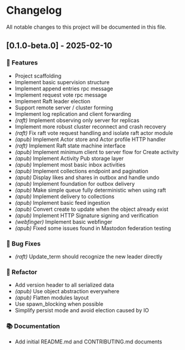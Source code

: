 # Changelog

All notable changes to this project will be documented in this file.

## [0.1.0-beta.0] - 2025-02-10

### 🚀 Features

- Project scaffolding
- Implement basic supervision structure
- Implement append entries rpc message
- Implement request vote rpc message
- Implement Raft leader election
- Support remote server / cluster forming
- Implement log replication and client forwarding
- *(raft)* Implement observing only server for replicas
- Implement more robust cluster reconnect and crash recovery
- *(raft)* Fix raft vote request handling and isolate raft actor module
- *(apub)* Implement Actor store and Actor profile HTTP handler
- *(raft)* Implement Raft state machine interface
- *(apub)* Implement minimum client to server flow for Create activity
- *(apub)* Implement Activity Pub storage layer
- *(apub)* Implement most basic inbox activities
- *(apub)* Implement collections endpoint and pagination
- *(apub)* Display likes and shares in outbox and handle undo
- *(apub)* Implement foundation for outbox delivery
- *(apub)* Make simple queue fully deterministic when using raft
- *(apub)* Implement delivery to collections
- *(apub)* Implement basic feed ingestion
- *(apub)* Convert create to update when the object already exist
- *(apub)* Implement HTTP Signature signing and verification
- *(webfinger)* Implement basic webfinger
- *(apub)* Fixed some issues found in Mastodon federation testing

### 🐛 Bug Fixes

- *(raft)* Update_term should recognize the new leader directly

### 🚜 Refactor

- Add version header to all serialized data
- *(apub)* Use object abstraction everywhere
- *(apub)* Flatten modules layout
- Use spawn_blocking when possible
- Simplify persist mode and avoid election caused by IO

### 📚 Documentation

- Add initial README.md and CONTRIBUTING.md documents

<!-- generated by git-cliff -->
